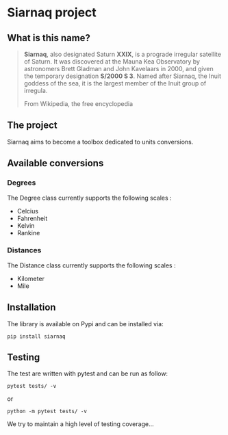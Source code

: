# Siarnaq project

## What is this name?

> **Siarnaq**, also designated Saturn **XXIX**, is a prograde irregular 
> satellite of Saturn. It was discovered at the Mauna Kea Observatory by 
> astronomers Brett Gladman and John Kavelaars in 2000, and given the 
> temporary designation **S/2000 S 3**. Named after Siarnaq, the Inuit goddess
> of the sea, it is the largest member of the Inuit group of irregula.
>
> From Wikipedia, the free encyclopedia

## The project

Siarnaq aims to become a toolbox dedicated to units conversions.

## Available conversions

### Degrees

The Degree class currently supports the following scales :

- Celcius
- Fahrenheit
- Kelvin
- Rankine

### Distances

The Distance class currently supports the following scales :

- Kilometer
- Mile

## Installation

The library is available on Pypi and can be installed via: 

```pip install siarnaq```

## Testing

The test are written with pytest and can be run as follow:

```pytest tests/ -v```

or

```python -m pytest tests/ -v```

We try to maintain a high level of testing coverage...
